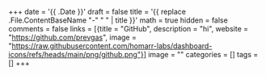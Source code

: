 +++
date = '{{ .Date }}'
draft = false
title = '{{ replace .File.ContentBaseName "-" " " | title }}'
math = true 
hidden = false
comments = false
links = [{title = "GitHub", description = "hi", website = "https://github.com/prevgas", image = "https://raw.githubusercontent.com/homarr-labs/dashboard-icons/refs/heads/main/png/github.png"}]
image = ""
categories = []
tags = []
+++
